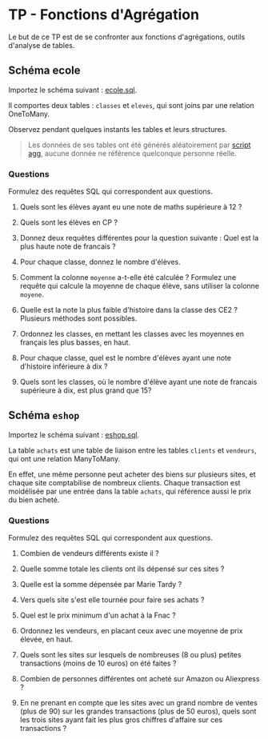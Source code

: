 # TP - Fonctions d'Agrégation

Le but de ce TP est de se confronter aux fonctions d'agrégations, outils d'analyse de tables.

## Schéma ecole

Importez le schéma suivant : [ecole.sql](./data/ecole.sql).

Il comportes deux tables : `classes` et `eleves`, qui sont joins par une relation OneToMany.

Observez pendant quelques instants les tables et leurs structures.

>Les données de ses tables ont été générés aléatoirement par [script agg](../../src/agg.py), aucune donnée ne référence quelconque personne réelle.

### Questions

Formulez des requêtes SQL qui correspondent aux questions.

1) Quels sont les élèves ayant eu une note de maths supérieure à 12 ?

2) Quels sont les élèves en CP ?

3) Donnez deux requêtes différentes pour la question suivante : Quel est la plus haute note de francais ?

4) Pour chaque classe, donnez le nombre d'élèves.

5) Comment la colonne `moyenne` a-t-elle été calculée ? Formulez une requête qui calcule la moyenne de chaque élève, sans utiliser la colonne `moyene`.

6) Quelle est la note la plus faible d'histoire dans la classe des CE2 ? Plusieurs méthodes sont possibles.

7) Ordonnez les classes, en mettant les classes avec les moyennes en français les plus basses, en haut.

8) Pour chaque classe, quel est le nombre d'élèves ayant une note d'histoire inférieure à dix ?

9) Quels sont les classes, où le nombre d'élève ayant une note de francais supérieure à dix, est plus grand que 15?

## Schéma `eshop`

Importez le schéma suivant : [eshop.sql](./data/eshop.sql).

La table `achats` est une table de liaison entre les tables `clients` et `vendeurs`, qui ont une relation ManyToMany.

En effet, une même personne peut acheter des biens sur plusieurs sites, et chaque site comptabilise de nombreux clients. Chaque transaction est moidélisée par une entrée dans la table `achats`, qui référence aussi le prix du bien acheté.

### Questions

Formulez des requêtes SQL qui correspondent aux questions.

1) Combien de vendeurs différents existe il ?

2) Quelle somme totale les clients ont ils dépensé sur ces sites ?

3) Quelle est la somme dépensée par Marie Tardy ?
<!-- A modifier si on recharge le script -->

4) Vers quels site s'est elle tournée pour faire ses achats ?

5) Quel est le prix minimum d'un achat à la Fnac ?

6) Ordonnez les vendeurs, en placant ceux avec une moyenne de prix élevée, en haut.

7) Quels sont les sites sur lesquels de nombreuses (8 ou plus) petites transactions (moins de 10 euros) on été faites ?

8) Combien de personnes différentes ont acheté sur Amazon ou Aliexpress ?

9) En ne prenant en compte que les sites avec un grand nombre de ventes (plus de 90) sur les grandes transactions (plus de 50 euros), quels sont les trois sites ayant fait les plus gros chiffres d'affaire sur ces transactions ?
